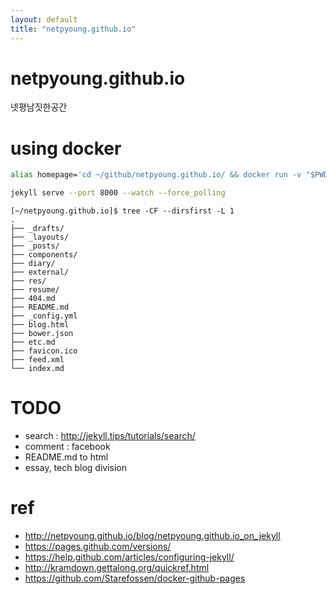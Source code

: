 ```yaml
---
layout: default
title: "netpyoung.github.io"
---
```


netpyoung.github.io
===================

넷평남짓한공간

# using docker
```bash
alias homepage='cd ~/github/netpyoung.github.io/ && docker run -v "$PWD":/usr/src/app -p "4000:4000" starefossen/github-pages'
```


``` bash
jekyll serve --port 8000 --watch --force_polling
```


```tree
[~/netpyoung.github.io]$ tree -CF --dirsfirst -L 1
.
├── _drafts/
├── _layouts/
├── _posts/
├── components/
├── diary/
├── external/
├── res/
├── resume/
├── 404.md
├── README.md
├── _config.yml
├── blog.html
├── bower.json
├── etc.md
├── favicon.ico
├── feed.xml
└── index.md
```

# TODO
* search : <http://jekyll.tips/tutorials/search/>
* comment : facebook
* README.md to html
* essay, tech blog division


# ref
* <http://netpyoung.github.io/blog/netpyoung.github.io_on_jekyll>
* <https://pages.github.com/versions/>
* <https://help.github.com/articles/configuring-jekyll/>
* <http://kramdown.gettalong.org/quickref.html>
* <https://github.com/Starefossen/docker-github-pages>
